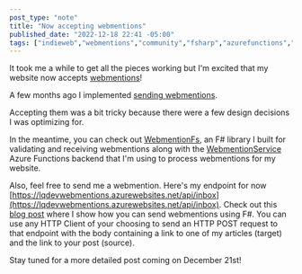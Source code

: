 ```yaml
---
post_type: "note" 
title: "Now accepting webmentions"
published_date: "2022-12-18 22:41 -05:00"
tags: ["indieweb","webmentions","community","fsharp","azurefunctions","azure"]
---
```


It took me a while to get all the pieces working but I'm excited that my website now accepts [webmentions](https://www.w3.org/TR/webmention/)!

A few months ago I implemented [sending webmentions](/notes/webmentions-partially-implemented/).

Accepting them was a bit tricky because there were a few design decisions I was optimizing for.

In the meantime, you can check out [WebmentionFs](https://github.com/lqdev/WebmentionFs), an F# library I built for validating and receiving webmentions along with the [WebmentionService](https://github.com/lqdev/WebmentionService) Azure Functions backend that I'm using to process webmentions for my website.   

Also, feel free to send me a webmention. Here's my endpoint for now [https://lqdevwebmentions.azurewebsites.net/api/inbox](https://lqdevwebmentions.azurewebsites.net/api/inbox). Check out this [blog post](/posts/sending-webmentions-fsharp-fsadvent/) where I show how you can send webmentions using F#. You can use any HTTP Client of your choosing to send an HTTP POST request to that endpoint with the body containing a link to one of my articles (target) and the link to your post (source). 

Stay tuned for a more detailed post coming on December 21st!